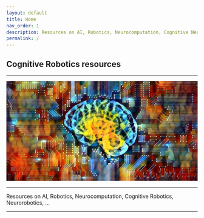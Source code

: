 ```yaml
---
layout: default
title: Home
nav_order: 1
description: Resources on AI, Robotics, Neurocomputation, Cognitive Neurorobotics, ... 
permalink: /
---
```


## Cognitive Robotics resources
<hr>
<img src="utils/ai_net.jpg" alt=""/>
<hr>
Resources on AI, Robotics, Neurocomputation, Cognitive Robotics, Neurorobotics, ...
<hr>
 
